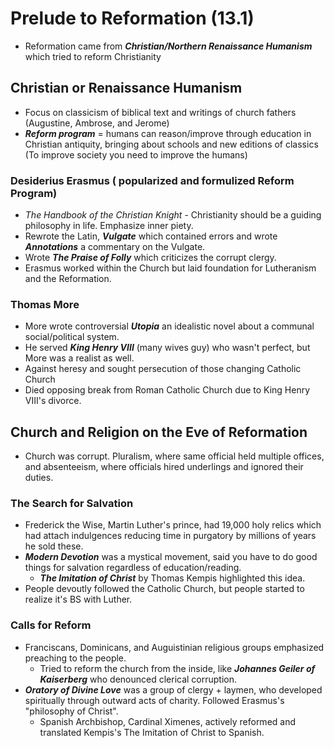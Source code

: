 # Prelude to Reformation (13.1)
- Reformation came from ***Christian/Northern Renaissance Humanism*** which tried to reform Christianity
## Christian or Renaissance Humanism
- Focus on classicism of biblical text and writings of church fathers (Augustine, Ambrose, and Jerome)
- ***Reform program*** = humans can reason/improve through education in Christian antiquity, bringing about schools and new editions of classics (To improve society you need to improve the humans)
### Desiderius Erasmus ( popularized and formulized Reform Program)
- *The Handbook of the Christian Knight* - Christianity should be a guiding philosophy in life. Emphasize inner piety.
- Rewrote the Latin, ***Vulgate*** which contained errors and wrote ***Annotations*** a commentary on the Vulgate. 
- Wrote ***The Praise of Folly*** which criticizes the corrupt clergy.
- Erasmus worked within the Church but laid foundation for Lutheranism and the Reformation.
### Thomas More
- More wrote controversial ***Utopia*** an idealistic novel about a communal social/political system.
- He served ***King Henry VIII*** (many wives guy) who wasn't perfect, but More was a realist as well.
- Against heresy and sought persecution of those changing Catholic Church
- Died opposing break from Roman Catholic Church due to King Henry VIII's divorce.
## Church and Religion on the Eve of Reformation
- Church was corrupt. Pluralism, where same official held multiple offices, and absenteeism, where officials hired underlings and ignored their duties.
### The Search for Salvation
- Frederick the Wise, Martin Luther's prince, had 19,000 holy relics which had attach indulgences reducing time in purgatory by millions of years he sold these.
-  ***Modern Devotion*** was a mystical movement, said you have to do good things for salvation regardless of education/reading.
    - ***The Imitation of Christ*** by Thomas Kempis highlighted this idea.
- People devoutly followed the Catholic Church, but people started to realize it's BS with Luther.
### Calls for Reform
- Franciscans, Dominicans, and Auguistinian religious groups emphasized preaching to the people.
    - Tried to reform the church from the inside, like  ***Johannes Geiler of Kaiserberg*** who denounced clerical corruption.
- ***Oratory of Divine Love*** was a group of clergy + laymen, who developed spiritually through outward acts of charity. Followed Erasmus's "philosophy of Christ".
    - Spanish Archbishop, Cardinal Ximenes, actively reformed and translated Kempis's The Imitation of Christ to Spanish.

